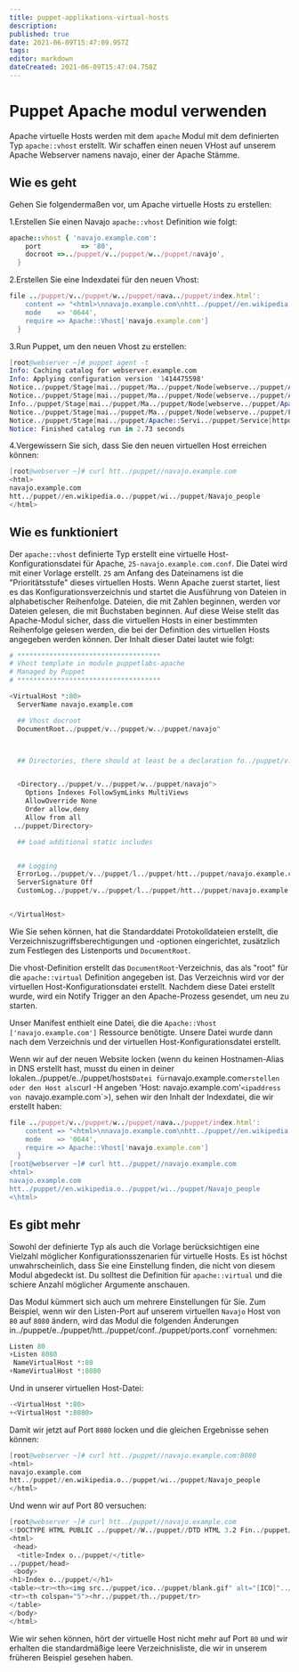 ```yaml
---
title: puppet-applikations-virtual-hosts
description: 
published: true
date: 2021-06-09T15:47:09.957Z
tags: 
editor: markdown
dateCreated: 2021-06-09T15:47:04.758Z
---
```


# Puppet Apache modul verwenden

Apache virtuelle Hosts werden mit dem `apache` Modul mit dem definierten Typ `apache::vhost` erstellt. Wir schaffen einen neuen VHost auf unserem Apache Webserver namens navajo, einer der Apache Stämme.

## Wie es geht

Gehen Sie folgendermaßen vor, um Apache virtuelle Hosts zu erstellen:

1.Erstellen Sie einen Navajo `apache::vhost` Definition wie folgt:

```ruby
apache::vhost { 'navajo.example.com':
    port          => '80',
    docroot =>../puppet/v../puppet/w../puppet/navajo',
  }
```

2.Erstellen Sie eine Indexdatei für den neuen Vhost:

```ruby
file ../puppet/v../puppet/w../puppet/nava../puppet/index.html':
    content => "<html>\nnavajo.example.com\nhtt../puppet//en.wikipedia.o../puppet/wi../puppet/Navajo_people\../puppet/html>\n",
    mode    => '0644',
    require => Apache::Vhost['navajo.example.com']
  }
```

3.Run Puppet, um den neuen Vhost zu erstellen:

```s
[root@webserver ~]# puppet agent -t
Info: Caching catalog for webserver.example.com
Info: Applying configuration version '1414475598'
Notice../puppet/Stage[mai../puppet/Ma../puppet/Node[webserve../puppet/Apache::Vhost[navajo.example.co../puppet/Fil../puppet/v../puppet/w../puppet/navaj../puppet/ensure: created
Notice../puppet/Stage[mai../puppet/Ma../puppet/Node[webserve../puppet/Apache::Vhost[navajo.example.co../puppet/File[25-navajo.example.com.con../puppet/ensure: created
Info../puppet/Stage[mai../puppet/Ma../puppet/Node[webserve../puppet/Apache::Vhost[navajo.example.co../puppet/File[25-navajo.example.com.conf]: Scheduling refresh of Service[httpd]
Notice../puppet/Stage[mai../puppet/Ma../puppet/Node[webserve../puppet/Fil../puppet/v../puppet/w../puppet/nava../puppet/index.htm../puppet/ensure: defined content as '{md5}5212fe215f4c0223fb86102a34319cc6'
Notice../puppet/Stage[mai../puppet/Apache::Servi../puppet/Service[httpd]: Triggered 'refresh' from 1 events
Notice: Finished catalog run in 2.73 seconds
```

4.Vergewissern Sie sich, dass Sie den neuen virtuellen Host erreichen können:

```s
[root@webserver ~]# curl htt../puppet//navajo.example.com
<html>
navajo.example.com
htt../puppet//en.wikipedia.o../puppet/wi../puppet/Navajo_people
</html>
```

## Wie es funktioniert

Der `apache::vhost` definierte Typ erstellt eine virtuelle Host-Konfigurationsdatei für Apache, `25-navajo.example.com.conf`. Die Datei wird mit einer Vorlage erstellt. `25` am Anfang des Dateinamens ist die "Prioritätsstufe" dieses virtuellen Hosts. Wenn Apache zuerst startet, liest es das Konfigurationsverzeichnis und startet die Ausführung von Dateien in alphabetischer Reihenfolge. Dateien, die mit Zahlen beginnen, werden vor Dateien gelesen, die mit Buchstaben beginnen. Auf diese Weise stellt das Apache-Modul sicher, dass die virtuellen Hosts in einer bestimmten Reihenfolge gelesen werden, die bei der Definition des virtuellen Hosts angegeben werden können. Der Inhalt dieser Datei lautet wie folgt:

```s
# ************************************
# Vhost template in module puppetlabs-apache
# Managed by Puppet
# ************************************

<VirtualHost *:80>
  ServerName navajo.example.com

  ## Vhost docroot
  DocumentRoot../puppet/v../puppet/w../puppet/navajo"



  ## Directories, there should at least be a declaration fo../puppet/v../puppet/w../puppet/navajo


  <Directory../puppet/v../puppet/w../puppet/navajo">
    Options Indexes FollowSymLinks MultiViews
    AllowOverride None
    Order allow,deny
    Allow from all
 ../puppet/Directory>

  ## Load additional static includes


  ## Logging
  ErrorLog../puppet/v../puppet/l../puppet/htt../puppet/navajo.example.com_error.log"
  ServerSignature Off
  CustomLog../puppet/v../puppet/l../puppet/htt../puppet/navajo.example.com_access.log" combined


</VirtualHost>
```

Wie Sie sehen können, hat die Standarddatei Protokolldateien erstellt, die Verzeichniszugriffsberechtigungen und -optionen eingerichtet, zusätzlich zum Festlegen des Listenports und `DocumentRoot`.

Die vhost-Definition erstellt das `DocumentRoot`-Verzeichnis, das als "root" für die `apache::virtual` Definition angegeben ist. Das Verzeichnis wird vor der virtuellen Host-Konfigurationsdatei erstellt. Nachdem diese Datei erstellt wurde, wird ein Notify Trigger an den Apache-Prozess gesendet, um neu zu starten.

Unser Manifest enthielt eine Datei, die die `Apache::Vhost ['navajo.example.com']` Ressource benötigte. Unsere Datei wurde dann nach dem Verzeichnis und der virtuellen Host-Konfigurationsdatei erstellt.

Wenn wir auf der neuen Website locken (wenn du keinen Hostnamen-Alias in DNS erstellt hast, musst du einen in deiner lokalen../puppet/e../puppet/hosts` Datei für `navajo.example.com` erstellen oder den Host als `curl -H angeben 'Host: navajo.example.com'`<ipaddress von `navajo.example.com`>), sehen wir den Inhalt der Indexdatei, die wir erstellt haben:

```ruby
file ../puppet/v../puppet/w../puppet/nava../puppet/index.html':
    content => "<html>\nnavajo.example.com\nhtt../puppet//en.wikipedia.o../puppet/wi../puppet/Navajo_people\../puppet/html>\n",
    mode    => '0644',
    require => Apache::Vhost['navajo.example.com']
  }
[root@webserver ~]# curl htt../puppet//navajo.example.com
<html>
navajo.example.com
htt../puppet//en.wikipedia.o../puppet/wi../puppet/Navajo_people
<\html>
```

## Es gibt mehr

Sowohl der definierte Typ als auch die Vorlage berücksichtigen eine Vielzahl möglicher Konfigurationsszenarien für virtuelle Hosts. Es ist höchst unwahrscheinlich, dass Sie eine Einstellung finden, die nicht von diesem Modul abgedeckt ist. Du solltest die Definition für `apache::virtual` und die schiere Anzahl möglicher Argumente anschauen.

Das Modul kümmert sich auch um mehrere Einstellungen für Sie. Zum Beispiel, wenn wir den Listen-Port auf unserem virtuellen `Navajo` Host von `80` auf `8080` ändern, wird das Modul die folgenden Änderungen in../puppet/e../puppet/htt../puppet/conf../puppet/ports.conf` vornehmen:

```s
Listen 80
+Listen 8080
 NameVirtualHost *:80
+NameVirtualHost *:8080
```

Und in unserer virtuellen Host-Datei:

```s
-<VirtualHost *:80>
+<VirtualHost *:8080>
```

Damit wir jetzt auf Port `8080` locken und die gleichen Ergebnisse sehen können:

```s
[root@webserver ~]# curl htt../puppet//navajo.example.com:8080
<html>
navajo.example.com
htt../puppet//en.wikipedia.o../puppet/wi../puppet/Navajo_people
</html>
```

Und wenn wir auf Port 80 versuchen:

```s
[root@webserver ~]# curl htt../puppet//navajo.example.com
<!DOCTYPE HTML PUBLIC ../puppet//W../puppet//DTD HTML 3.2 Fin../puppet//EN">
<html>
 <head>
  <title>Index o../puppet/</title>
../puppet/head>
 <body>
<h1>Index o../puppet/</h1>
<table><tr><th><img src../puppet/ico../puppet/blank.gif" alt="[ICO]"../puppet/th><th><a href="?C=N;O=D">Nam../puppet/a../puppet/th><th><a href="?C=M;O=A">Last modifie../puppet/a../puppet/th><th><a href="?C=S;O=A">Siz../puppet/a../puppet/th><th><a href="?C=D;O=A">Descriptio../puppet/a../puppet/th../puppet/tr><tr><th colspan="5"><hr../puppet/th../puppet/tr>
<tr><th colspan="5"><hr../puppet/th../puppet/tr>
</table>
</body>
</html>
```

Wie wir sehen können, hört der virtuelle Host nicht mehr auf Port `80` und wir erhalten die standardmäßige leere Verzeichnisliste, die wir in unserem früheren Beispiel gesehen haben.